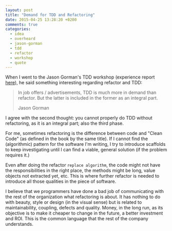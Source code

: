```yaml
---
layout: post
title: "Demand for TDD and Refactoring"
date: 2015-04-25 13:28:20 +0200
comments: true
categories: 
  - idea
  - overheard
  - jason-gorman
  - tdd
  - refactor
  - workshop
  - quote
---
```


When I went to the Jason Gorman's TDD workshop (experience report [here](../../../../2015/04/12/jason-gorman-tdd-intensive-workshop)), he said something interesting regarding refactor and TDD:

> In job offers / advertisements, TDD is much more in demand than refactor. But the latter is included in the former as an integral part.
>
> Jason Gorman

I agree with the second thought: you cannot properly do TDD without refactoring, as it is an integral part; also the third phase.

For me, sometimes refactoring is the difference between code and "Clean Code" (as defined in the book by the same title). If I cannot find the (algorithmic) pattern for the software I'm writing, I try to introduce scaffolds to keep investigating until I can find a viable, general solution (if the problem requires it.)

Even after doing the refactor ``replace algorithm``, the code might not have the responsibilities in the right place, the methods might be long, value objects not extracted yet, etc. This is where further refactor is needed to introduce all those qualities in the piece of software.

I believe that we programmers have done a bad job of communicating with the rest of the organization what refactoring is about. It has nothing to do with beauty, style or design (in the visual sense) but is related to maintainability, coupling, defects and quality. Money, in the long run, as its objective is to make it cheaper to change in the future, a better investment and ROI. This is the common language that the rest of the company understands.
